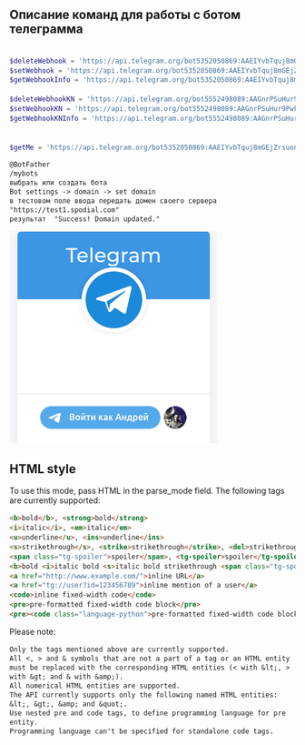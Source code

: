 ## Описание команд для работы с ботом телеграмма
```php

$deleteWebhook = 'https://api.telegram.org/bot5352050869:AAEIYvbTquj8mGEjZrsuonLfhR0uZzAaKxk/deleteWebhook?url=https://test1.spodial.com/bot/webhook';
$setWebhook = 'https://api.telegram.org/bot5352050869:AAEIYvbTquj8mGEjZrsuonLfhR0uZzAaKxk/setWebhook?url=https://test1.spodial.com/bot/webhook';
$getWebhookInfo = 'https://api.telegram.org/bot5352050869:AAEIYvbTquj8mGEjZrsuonLfhR0uZzAaKxk/getWebhookInfo';

$deleteWebhookKN = 'https://api.telegram.org/bot5552498089:AAGnrPSuHur9Pwkvvc9K26MBSVtGO8j3Quc/deleteWebhook?url=https://test1.spodial.com/bot/knowledge-webhook';
$setWebhookKN = 'https://api.telegram.org/bot5552498089:AAGnrPSuHur9Pwkvvc9K26MBSVtGO8j3Quc/setWebhook?url=https://test1.spodial.com/bot/webhook-knowledge';
$getWebhookKNInfo = 'https://api.telegram.org/bot5552498089:AAGnrPSuHur9Pwkvvc9K26MBSVtGO8j3Quc/getWebhookInfo';


$getMe = 'https://api.telegram.org/bot5352050869:AAEIYvbTquj8mGEjZrsuonLfhR0uZzAaKxk/getMe';
```


```telegramm
@BotFather
/mybots
выбрать или создать бота
Bot settings -> domain -> set domain
в тестовом поле ввода передать домен своего сервера "https://test1.spodial.com" 
результат  "Success! Domain updated."
```

![Image](images/telegram_domain_register.png)


## HTML style

To use this mode, pass HTML in the parse_mode field. The following tags are currently supported:

```html
<b>bold</b>, <strong>bold</strong>
<i>italic</i>, <em>italic</em>
<u>underline</u>, <ins>underline</ins>
<s>strikethrough</s>, <strike>strikethrough</strike>, <del>strikethrough</del>
<span class="tg-spoiler">spoiler</span>, <tg-spoiler>spoiler</tg-spoiler>
<b>bold <i>italic bold <s>italic bold strikethrough <span class="tg-spoiler">italic bold strikethrough spoiler</span></s> <u>underline italic bold</u></i> bold</b>
<a href="http://www.example.com/">inline URL</a>
<a href="tg://user?id=123456789">inline mention of a user</a>
<code>inline fixed-width code</code>
<pre>pre-formatted fixed-width code block</pre>
<pre><code class="language-python">pre-formatted fixed-width code block written in the Python programming language</code></pre>
```
Please note:

    Only the tags mentioned above are currently supported.
    All <, > and & symbols that are not a part of a tag or an HTML entity must be replaced with the corresponding HTML entities (< with &lt;, > with &gt; and & with &amp;).
    All numerical HTML entities are supported.
    The API currently supports only the following named HTML entities: &lt;, &gt;, &amp; and &quot;.
    Use nested pre and code tags, to define programming language for pre entity.
    Programming language can't be specified for standalone code tags.
